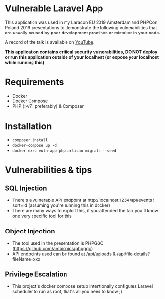 # Vulnerable Laravel App
This application was used in my Laracon EU 2019 Amsterdam and PHPCon Poland 2019 presentations to demonstrate the following vulnerabilities that are usually caused by poor development practises or mistakes in your code.

A record of the talk is available on [YouTube](https://www.youtube.com/watch?v=kKGGVGiq2y8).

**This application contains critical security vulnerabilities, DO NOT deploy or run this application outside of your localhost (or expose your localhost while running this)**

# Requirements
* Docker
* Docker Compose
* PHP (>v7.1 preferably) & Composer

# Installation
* `composer install`
* `docker-compose up -d`
* `docker exec vuln-app php artisan migrate --seed`

# Vulnerabilities & tips
## SQL Injection
* There's a vulnerable API endpoint at http://localhost:1234/api/events?sort=id (assuming you're running this in docker)
* There are many ways to exploit this, if you attended the talk you'll know one very specific tool for this

## Object Injection 
* The tool used in the presentation is PHPGGC (https://github.com/ambionics/phpggc)
* API endpoints used can be found at /api/uploads & /api/file-details?fileName=xxx

## Privilege Escalation
* This project's docker compose setup intentionally configures Laravel scheduler to run as root, that's all you need to know ;)
